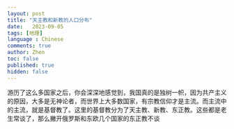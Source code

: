 ```yaml
---
layout: post
title: "天主教和新教的人口分布"
date:   2023-09-05
tags: [地理]
language : Chinese
comments: true
author: Zhen
toc: false
published: true
hidden: false
---
```

游历了这么多国家之后，你会深深地感觉到，我国真的是独树一帜，因为共产主义的原因，大多是无神论者，而世界上大多数国家，有宗教信仰才是主流。而主流中的主流，就是基督教了。这里的基督教分为了天主教、新教、东正教。这些都是老生常谈了，那么撇开俄罗斯和东欧几个国家的东正教不谈
<!--stackedit_data:
eyJoaXN0b3J5IjpbLTcwNTM0NTcwNCw5MTczODM1OTFdfQ==
-->